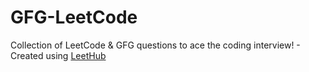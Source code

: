 # GFG-LeetCode
Collection of LeetCode & GFG questions to ace the coding interview! - Created using [LeetHub](https://github.com/QasimWani/LeetHub)
